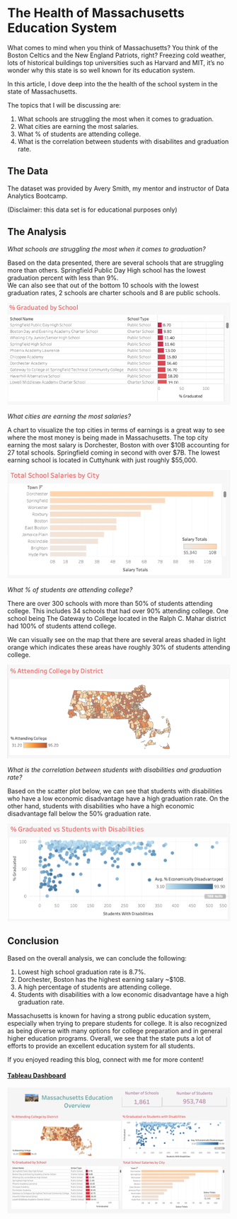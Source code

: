 # The Health of Massachusetts Education System

What comes to mind when you think of Massachusetts? You think of the Boston Celtics and the New England Patriots, right? Freezing cold weather, lots of historical buildings top universities such as Harvard and MIT, it’s no wonder why this state is so well known for its education system.
 
In this article, I dove deep into the the health of the school system in the state of Massachusetts.

The topics that I will be discussing are:

1.	What schools are struggling the most when it comes to graduation.
2.	What cities are earning the most salaries.
3.	What % of students are attending college.
4.	What is the correlation between students with disabilites and graduation rate.

## The Data

The dataset was provided by Avery Smith, my mentor and instructor of Data Analytics Bootcamp.

(Disclaimer: this data set is for educational purposes only)

## The Analysis

*What schools are struggling the most when it comes to graduation?*

Based on the data presented, there are several schools that are struggling more than others.  Springfield Public Day High school has the lowest graduation percent with less than 9%.  
We can also see that out of the bottom 10 schools with the lowest graduation rates, 2 schools are charter schools and 8 are public schools. 

<img src="images/Graduatedbyschool.png?raw=true"/>

*What cities are earning the most salaries?*

A chart to visualize the top cities in terms of earnings is a great way to see where the most money is being made in Massachusetts. The top city earning the most salary is Dorchester, Boston with over $10B accounting for 27 total schools. Springfield coming in second with over $7B. 
The lowest earning school is located in Cuttyhunk with just roughly $55,000. 

<img src="images/Totalschoolsalaries.png?raw=true"/>

*What % of students are attending college?*

There are over 300 schools with more than 50% of students attending college. 
This includes 34 schools that had over 90% attending college. One school being The Gateway to College located in the Ralph C. Mahar district had 100% of students attend college. 

We can visually see on the map that there are several areas shaded in light orange which indicates these areas have roughly 30% of students attending college. 

<img src="images/AttendingCollege.png?raw=true"/>

*What is the correlation between students with disabilities and graduation rate?*

Based on the scatter plot below, we can see that students with disabilities who have a low economic disadvantage have a high graduation rate. 
On the other hand, students with disabilities who have a high economic disadvantage fall below the 50% graduation rate.  

<img src="images/GraduatedvsDisabilities.png?raw=true"/>

## Conclusion

Based on the overall analysis, we can conclude the following:

1.	Lowest high school graduation rate is 8.7%. 
2.	Dorchester, Boston has the highest earning salary ~$10B.
3. A high percentage of students are attending college.
4.	Students with disabilities with a low economic disadvantage have a high graduation rate.

Massachusetts is known for having a strong public education system, especially when trying to prepare students for college. It is also recognized as being diverse with many options for college preparation and in general higher education programs.
Overall, we see that the state puts a lot of efforts to provide an excellent education system for all students.

If you enjoyed reading this blog, connect with me for more content!

#### [Tableau Dashboard](https://public.tableau.com/app/profile/vania.cortez/viz/MassachusettsProjectDAA/Dashboard1)

<img src="images/Tableau Dashboard.png?raw=true"/>








